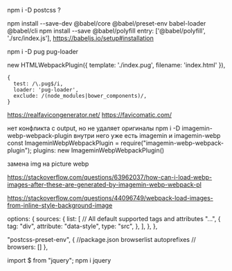 npm i -D postcss ?

npm install --save-dev @babel/core @babel/preset-env babel-loader @babel/cli
npm install --save @babel/polyfill
entry: ['@babel/polyfill', './src/index.js'],
https://babeljs.io/setup#installation

npm i -D pug pug-loader

  new HTMLWebpackPlugin({
      template: './index.pug',
      filename: 'index.html'
    }),

    {
      test: /\.pug$/i,
      loader: 'pug-loader',
      exclude: /(node_modules|bower_components)/,
    }

https://realfavicongenerator.net/
https://favicomatic.com/

  <link rel="apple-touch-icon" sizes="180x180" href="/apple-touch-icon.png">
  <link rel="icon" type="image/png" sizes="32x32" href="/favicon-32x32.png">
  <link rel="icon" type="image/png" sizes="16x16" href="/favicon-16x16.png">
  <link rel="manifest" href="/site.webmanifest">
  <link rel="mask-icon" href="/safari-pinned-tab.svg" color="#5bbad5">
  <meta name="msapplication-TileColor" content="#da532c">
  <meta name="theme-color" content="#ffffff">

  нет конфликта с output, но не удаляет оригиналы
  npm i -D imagemin-webp-webpack-plugin внутри него уже есть imagemin и imagemin-webp
  const ImageminWebpWebpackPlugin = require("imagemin-webp-webpack-plugin");
  plugins:
  new ImageminWebpWebpackPlugin()


  замена img на picture webp
  
  https://stackoverflow.com/questions/63962037/how-can-i-load-webp-images-after-these-are-generated-by-imagemin-webp-webpack-pl

https://stackoverflow.com/questions/44096749/webpack-load-images-from-inline-style-background-image

options: {
          sources: {
            list: [
              // All default supported tags and attributes
              "...",
              {
                tag: "div",
                attribute: "data-style",
                type: "src",
              },
            ],
          },
        },

"postcss-preset-env",
                    {                            //package.json browserlist autoprefixes
                      // browsers: []
                    },

        
import $ from "jquery";
npm i jquery